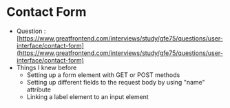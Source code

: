# Contact Form

- Question : [https://www.greatfrontend.com/interviews/study/gfe75/questions/user-interface/contact-form](https://www.greatfrontend.com/interviews/study/gfe75/questions/user-interface/contact-form)
- Things I knew before
  - Setting up a form element with GET or POST methods
  - Setting up different fields to the request body by using "name" attribute
  - Linking a label element to an input element
